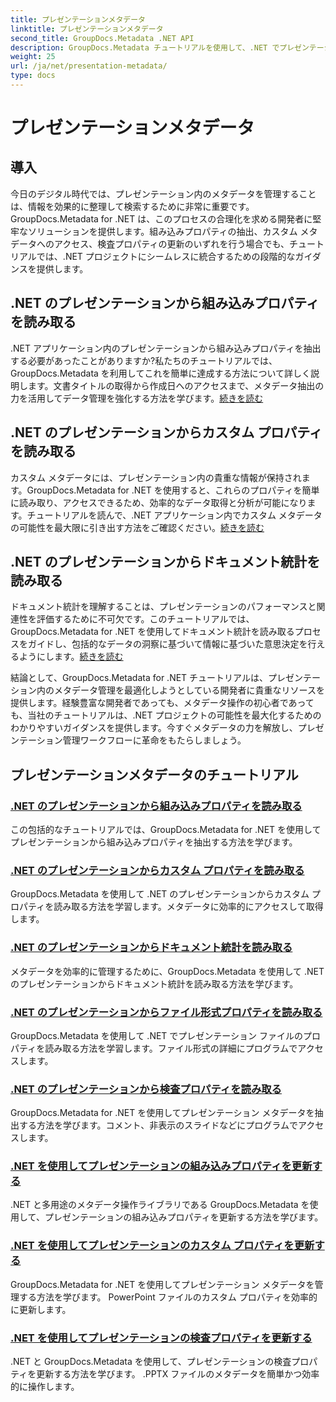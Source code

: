 ```yaml
---
title: プレゼンテーションメタデータ
linktitle: プレゼンテーションメタデータ
second_title: GroupDocs.Metadata .NET API
description: GroupDocs.Metadata チュートリアルを使用して、.NET でプレゼンテーション メタデータを効率的に管理する方法を学びます。組み込みプロパティとカスタム プロパティに簡単にアクセスできます。
weight: 25
url: /ja/net/presentation-metadata/
type: docs
---
```

# プレゼンテーションメタデータ

## 導入

今日のデジタル時代では、プレゼンテーション内のメタデータを管理することは、情報を効果的に整理して検索するために非常に重要です。 GroupDocs.Metadata for .NET は、このプロセスの合理化を求める開発者に堅牢なソリューションを提供します。組み込みプロパティの抽出、カスタム メタデータへのアクセス、検査プロパティの更新のいずれを行う場合でも、チュートリアルでは、.NET プロジェクトにシームレスに統合するための段階的なガイダンスを提供します。

## .NET のプレゼンテーションから組み込みプロパティを読み取る

.NET アプリケーション内のプレゼンテーションから組み込みプロパティを抽出する必要があったことがありますか?私たちのチュートリアルでは、GroupDocs.Metadata を利用してこれを簡単に達成する方法について詳しく説明します。文書タイトルの取得から作成日へのアクセスまで、メタデータ抽出の力を活用してデータ管理を強化する方法を学びます。[続きを読む](./read-built-in-properties-presentations/)

## .NET のプレゼンテーションからカスタム プロパティを読み取る

カスタム メタデータには、プレゼンテーション内の貴重な情報が保持されます。GroupDocs.Metadata for .NET を使用すると、これらのプロパティを簡単に読み取り、アクセスできるため、効率的なデータ取得と分析が可能になります。チュートリアルを読んで、.NET アプリケーション内でカスタム メタデータの可能性を最大限に引き出す方法をご確認ください。[続きを読む](./read-custom-properties-presentations/)

## .NET のプレゼンテーションからドキュメント統計を読み取る

ドキュメント統計を理解することは、プレゼンテーションのパフォーマンスと関連性を評価するために不可欠です。このチュートリアルでは、GroupDocs.Metadata for .NET を使用してドキュメント統計を読み取るプロセスをガイドし、包括的なデータの洞察に基づいて情報に基づいた意思決定を行えるようにします。[続きを読む](./read-document-statistics-presentations/)

結論として、GroupDocs.Metadata for .NET チュートリアルは、プレゼンテーション内のメタデータ管理を最適化しようとしている開発者に貴重なリソースを提供します。経験豊富な開発者であっても、メタデータ操作の初心者であっても、当社のチュートリアルは、.NET プロジェクトの可能性を最大化するためのわかりやすいガイダンスを提供します。今すぐメタデータの力を解放し、プレゼンテーション管理ワークフローに革命をもたらしましょう。

## プレゼンテーションメタデータのチュートリアル
### [.NET のプレゼンテーションから組み込みプロパティを読み取る](./read-built-in-properties-presentations/)
この包括的なチュートリアルでは、GroupDocs.Metadata for .NET を使用してプレゼンテーションから組み込みプロパティを抽出する方法を学びます。
### [.NET のプレゼンテーションからカスタム プロパティを読み取る](./read-custom-properties-presentations/)
GroupDocs.Metadata を使用して .NET のプレゼンテーションからカスタム プロパティを読み取る方法を学習します。メタデータに効率的にアクセスして取得します。
### [.NET のプレゼンテーションからドキュメント統計を読み取る](./read-document-statistics-presentations/)
メタデータを効率的に管理するために、GroupDocs.Metadata を使用して .NET のプレゼンテーションからドキュメント統計を読み取る方法を学びます。
### [.NET のプレゼンテーションからファイル形式プロパティを読み取る](./read-file-format-properties-presentations/)
GroupDocs.Metadata を使用して .NET でプレゼンテーション ファイルのプロパティを読み取る方法を学習します。ファイル形式の詳細にプログラムでアクセスします。
### [.NET のプレゼンテーションから検査プロパティを読み取る](./read-inspection-properties-presentations/)
GroupDocs.Metadata for .NET を使用してプレゼンテーション メタデータを抽出する方法を学びます。コメント、非表示のスライドなどにプログラムでアクセスします。
### [.NET を使用してプレゼンテーションの組み込みプロパティを更新する](./update-built-in-properties-presentations/)
.NET と多用途のメタデータ操作ライブラリである GroupDocs.Metadata を使用して、プレゼンテーションの組み込みプロパティを更新する方法を学びます。
### [.NET を使用してプレゼンテーションのカスタム プロパティを更新する](./update-custom-properties-presentations/)
GroupDocs.Metadata for .NET を使用してプレゼンテーション メタデータを管理する方法を学びます。 PowerPoint ファイルのカスタム プロパティを効率的に更新します。
### [.NET を使用してプレゼンテーションの検査プロパティを更新する](./update-inspection-properties-presentations/)
.NET と GroupDocs.Metadata を使用して、プレゼンテーションの検査プロパティを更新する方法を学びます。 .PPTX ファイルのメタデータを簡単かつ効率的に操作します。